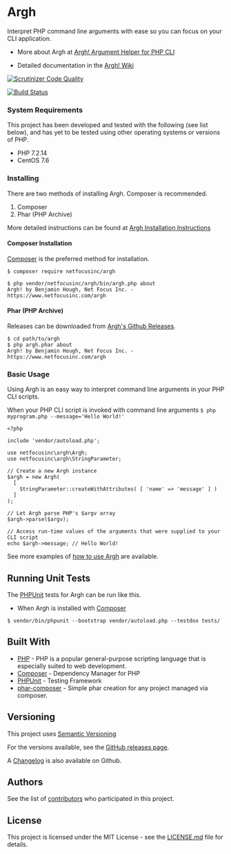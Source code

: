 # Argh

Interpret PHP command line arguments with ease so you can focus on your CLI application.

- More about Argh at [Argh! Argument Helper for PHP CLI](https://www.netfocusinc.com/argh)

- Detailed documentation in the [Argh! Wiki](https://github.com/netfocusinc/argh/wiki)

[![Scrutinizer Code Quality](https://scrutinizer-ci.com/g/netfocusinc/argh/badges/quality-score.png?b=master)](https://scrutinizer-ci.com/g/netfocusinc/argh/?branch=master)

[![Build Status](https://scrutinizer-ci.com/g/netfocusinc/argh/badges/build.png?b=master)](https://scrutinizer-ci.com/g/netfocusinc/argh/build-status/master)

### System Requirements

This project has been developed and tested with the following (see list below), and has yet to be tested using other operating systems or versions of PHP.

- PHP 7.2.14
- CentOS 7.6

### Installing

There are two methods of installing Argh. Composer is recommended.

1. Composer
2. Phar (PHP Archive)

More detailed instructions can be found at [Argh Installation Instructions](https://github.com/netfocusinc/argh/wiki/Installation)

#### Composer Installation

[Composer](https://getcomposer.org) is the preferred method for installation.

```
$ composer require netfocusinc/argh

$ php vendor/netfocusinc/argh/bin/argh.php about
Argh! by Benjamin Hough, Net Focus Inc. - https://www.netfocusinc.com/argh
```

#### Phar (PHP Archive)

Releases can be downloaded from [Argh's Github Releases](https://github.com/netfocusinc/argh/releases).

```
$ cd path/to/argh
$ php argh.phar about
Argh! by Benjamin Hough, Net Focus Inc. - https://www.netfocusinc.com/argh
```

### Basic Usage

Using Argh is an easy way to interpret command line arguments in your PHP CLI scripts.

When your PHP CLI script is invoked with command line arguments
`$ php myprogram.php --message='Hello World!'`

```
<?php

include 'vendor/autoload.php';

use netfocusinc\argh\Argh;
use netfocusinc\argh\StringParameter;

// Create a new Argh instance
$argh = new Argh(
  [
    StringParameter::createWithAttributes( [ 'name' => 'message' ] )		
  ]
);

// Let Argh parse PHP's $argv array
$argh->parse($argv);

// Access run-time values of the arguments that were supplied to your CLI script
echo $argh->message; // Hello World!

```

See more examples of [how to use Argh](https://github.com/netfocusinc/argh/wiki/Examples) are available.

## Running Unit Tests

The [PHPUnit](https://phpunit.de/index.html) tests for Argh can be run like this.

- When Argh is installed with [Composer](https://getcomposer.org/)

```
$ vendor/bin/phpunit --bootstrap vendor/autoload.php --testdox tests/
```

## Built With

* [PHP](http://php.net/) - PHP is a popular general-purpose scripting language that is especially suited to web development.
* [Composer](https://getcomposer.org/) - Dependency Manager for PHP
* [PHPUnit](https://phpunit.de/) - Testing Framework
* [phar-composer](https://github.com/clue/phar-composer) - Simple phar creation for any project managed via composer.

## Versioning

This project uses [Semantic Versioning](https://semver.org/spec/v2.0.0.html)

For the versions available, see the [GitHub releases page](https://github.com/netfocusinc/argh/releases).

A [Changelog](https://github.com/netfocusinc/argh/blob/master/CHANGELOG.md) is also available on Github.

## Authors

See the list of [contributors](https://github.com/benjaminhough/Argh/contributors) who participated in this project.

## License

This project is licensed under the MIT License - see the [LICENSE.md](LICENSE.md) file for details.

